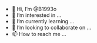 - 👋 Hi, I’m @B1993o
- 👀 I’m interested in ...
- 🌱 I’m currently learning ...
- 💞️ I’m looking to collaborate on ...
- 📫 How to reach me ...

<!---
B1993o/B1993o is a ✨ special ✨ repository because its `README.md` (this file) appears on your GitHub profile.
You can click the Preview link to take a look at your changes.
--->

